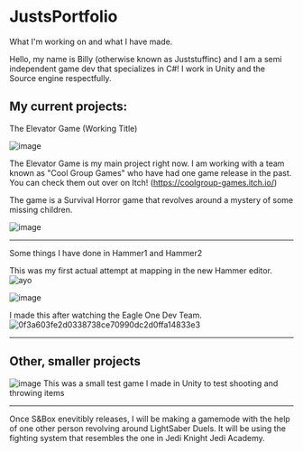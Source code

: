 # JustsPortfolio
What I'm working on and what I have made.


Hello, my name is Billy (otherwise known as Juststuffinc) and I am a semi independent game dev that specializes in C#! I work in Unity and the Source engine respectfully.

My current projects:
-----
The Elevator Game (Working Title)

![image](https://user-images.githubusercontent.com/58781443/117677796-c854e500-b17c-11eb-909a-9b8304fe1a40.png)

The Elevator Game is my main project right now. I am working with a team known as "Cool Group Games" who have had one game release in the past. You can check them out over on Itch! (https://coolgroup-games.itch.io/)

The game is a Survival Horror game that revolves around a mystery of some missing children.

![image](https://user-images.githubusercontent.com/58781443/117678936-db1be980-b17d-11eb-8544-c1d15d19ae88.png)

-----
Some things I have done in Hammer1 and Hammer2

This was my first actual attempt at mapping in the new Hammer editor.
![ayo](https://user-images.githubusercontent.com/58781443/118154583-3ac7fe00-b3e5-11eb-9308-641cfcbb5f63.jpeg)

![image](https://user-images.githubusercontent.com/58781443/118154787-795db880-b3e5-11eb-937b-28c2313dc3c8.png)


I made this after watching the Eagle One Dev Team.
![0f3a603fe2d0338738ce70990dc2d0ffa14833e3](https://user-images.githubusercontent.com/58781443/118154737-6b0f9c80-b3e5-11eb-93a3-d004017f8f6b.gif)



-----
Other, smaller projects
-----

![image](https://user-images.githubusercontent.com/58781443/117681817-7ada7700-b180-11eb-9447-07239901a346.png)
This was a small test game I made in Unity to test shooting and throwing items

-----

Once S&Box enevitibly releases, I will be making a gamemode with the help of one other person revolving around LightSaber Duels. It will be using the fighting system that resembles the one in Jedi Knight Jedi Academy.




